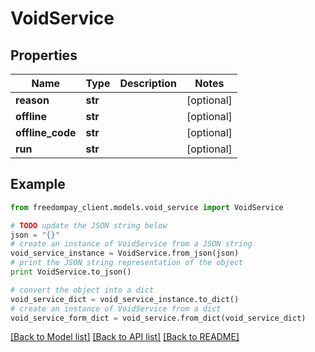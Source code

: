 # VoidService


## Properties
Name | Type | Description | Notes
------------ | ------------- | ------------- | -------------
**reason** | **str** |  | [optional] 
**offline** | **str** |  | [optional] 
**offline_code** | **str** |  | [optional] 
**run** | **str** |  | [optional] 

## Example

```python
from freedompay_client.models.void_service import VoidService

# TODO update the JSON string below
json = "{}"
# create an instance of VoidService from a JSON string
void_service_instance = VoidService.from_json(json)
# print the JSON string representation of the object
print VoidService.to_json()

# convert the object into a dict
void_service_dict = void_service_instance.to_dict()
# create an instance of VoidService from a dict
void_service_form_dict = void_service.from_dict(void_service_dict)
```
[[Back to Model list]](../README.md#documentation-for-models) [[Back to API list]](../README.md#documentation-for-api-endpoints) [[Back to README]](../README.md)


